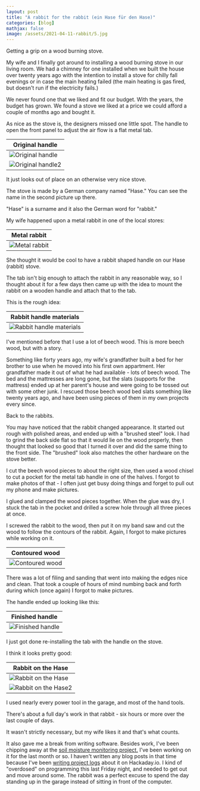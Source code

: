 ```yaml
---
layout: post
title: "A rabbit for the rabbit (ein Hase für den Hase)"
categories: [blog]
mathjax: false
image: /assets/2021-04-11-rabbit/5.jpg
---
```

Getting a grip on a wood burning stove.

My wife and I finally got around to installing a wood burning stove in our living room.  We had a chimney for one installed when we built the house over twenty years ago with the intention to install a stove for chilly fall evenings or in case the main heating failed (the main heating is gas fired, but doesn't run if the electricity fails.)

We never found one that we liked and fit our budget.  With the years, the budget has grown.  We found a stove we liked at a price we could afford a couple of months ago and bought it.

As nice as the stove is, the designers missed one little spot.  The handle to open the front panel to adjust the air flow is a flat metal tab.

|Original handle|
|---------------|
|![Original handle](/assets/2021-04-11-rabbit/1.jpg)|
|![Original handle2](/assets/2021-04-11-rabbit/2.jpg)|

It just looks out of place on an otherwise very nice stove.

The stove is made by a German company named "Hase."  You can see the name in the second picture up there.

"Hase" is a surname and it also the German word for "rabbit."

My wife happened upon a metal rabbit in one of the local stores:

|Metal rabbit|
|------|
|![Metal rabbit](/assets/2021-04-11-rabbit/3.jpg)|

She thought it would be cool to have a rabbit shaped handle on our Hase (rabbit) stove.

The tab isn't big enough to attach the rabbit in any reasonable way, so I thought about it for a few days then came up with the idea to mount the rabbit on a wooden handle and attach that to the tab.

This is the rough idea:

|Rabbit handle materials|
|------|
|![Rabbit handle materials](/assets/2021-04-11-rabbit/4.jpg)|

I've mentioned before that I use a lot of beech wood.  This is more beech wood, but with a story.

Something like forty years ago, my wife's grandfather built a bed for her brother to use when he moved into his first own appartment.  Her grandfather made it out of what he had available - lots of beech wood.  The bed and the mattresses are long gone, but the slats (supports for the mattress) ended up at her parent's house and were going to be tossed out with some other junk.  I rescued those beech wood bed slats something like twenty years ago, and have been using pieces of them in my own projects every since.

Back to the rabbits.

You may have noticed that the rabbit changed appearance.  It started out rough with polished areas, and ended up with a "brushed steel" look.  I had to grind the back side flat so that it would lie on the wood properly, then thought that looked so good that I turned it over and did the same thing to the front side. The "brushed" look also matches the other hardware on the stove better.

I cut the beech wood pieces to about the right size, then used a wood chisel to cut a pocket for the metal tab handle in one of the halves.  I forgot to make photos of that - I often just get busy doing things and forget to pull out my phone and make pictures.

I glued and clamped the wood pieces together.  When the glue was dry, I stuck the tab in the pocket and drilled a screw hole through all three pieces at once.

I screwed the rabbit to the wood, then put it on my band saw and cut the wood to follow the contours of the rabbit.  Again, I forgot to make pictures while working on it.

|Contoured wood|
|------|
|![Contoured wood](/assets/2021-04-11-rabbit/5.jpg)|

There was a lot of filing and sanding that went into making the edges nice and clean.  That took a couple of hours of mind numbing back and forth during which (once again) I forgot to make pictures.

The handle ended up looking like this:

|Finished handle|
|------|
|![Finished handle](/assets/2021-04-11-rabbit/6.jpg)|

I just got done re-installing the tab with the handle on the stove.

I think it looks pretty good:

|Rabbit on the Hase|
|------------------|
|![Rabbit on the Hase](/assets/2021-04-11-rabbit/7.jpg)|
|![Rabbit on the Hase2](/assets/2021-04-11-rabbit/8.jpg)|

I used nearly every power tool in the garage, and most of the hand tools.  

There's about a full day's work in that rabbit - six hours or more over the last couple of days.  

It wasn't strictly necessary, but my wife likes it and that's  what counts.  

It also gave me a break from writing software.  Besides work, I've been chipping away at the [soil moisture monitoring project.](soilmoisture-toc)  I've been working on it for the last month or so.  I haven't written any blog posts in that time because I've been [writing project logs](https://hackaday.io/project/178004-soil-moisture-monitoring-in-a-flower-garden) about it on Hackaday.io.  I kind of "overdosed" on programming this last Friday night, and needed to get out and move around some. The rabbit was a perfect excuse to spend the day standing up in the garage instead of sitting in front of the computer.


